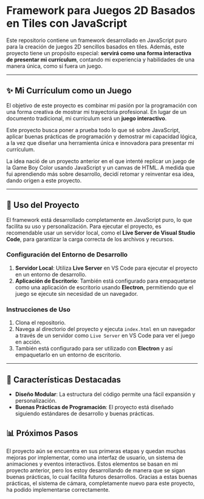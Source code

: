 # Framework para Juegos 2D Basados en Tiles con JavaScript

Este repositorio contiene un framework desarrollado en JavaScript puro para la creación de juegos 2D sencillos basados en tiles. Además, este proyecto tiene un propósito especial: **servirá como una forma interactiva de presentar mi currículum**, contando mi experiencia y habilidades de una manera única, como si fuera un juego.

---

## ✨ **Mi Currículum como un Juego**

El objetivo de este proyecto es combinar mi pasión por la programación con una forma creativa de mostrar mi trayectoria profesional. En lugar de un documento tradicional, mi currículum será un **juego interactivo**.

Este proyecto busca poner a prueba todo lo que sé sobre JavaScript, aplicar buenas prácticas de programación y demostrar mi capacidad lógica, a la vez que diseñar una herramienta única e innovadora para presentar mi currículum.

La idea nació de un proyecto anterior en el que intenté replicar un juego de la Game Boy Color usando JavaScript y un canvas de HTML. A medida que fui aprendiendo más sobre desarrollo, decidí retomar y reinventar esa idea, dando origen a este proyecto.

---

## 🚀 **Uso del Proyecto**

El framework está desarrollado completamente en JavaScript puro, lo que facilita su uso y personalización. Para ejecutar el proyecto, es recomendable usar un servidor local, como el **Live Server de Visual Studio Code**, para garantizar la carga correcta de los archivos y recursos.

### **Configuración del Entorno de Desarrollo**
1. **Servidor Local**: Utiliza **Live Server** en VS Code para ejecutar el proyecto en un entorno de desarrollo.
2. **Aplicación de Escritorio**: También está configurado para empaquetarse como una aplicación de escritorio usando **Electron**, permitiendo que el juego se ejecute sin necesidad de un navegador.

### **Instrucciones de Uso**
1. Clona el repositorio.
2. Navega al directorio del proyecto y ejecuta `index.html` en un navegador a través de un servidor como `Live Server` en VS Code para ver el juego en acción.
3. También está configurado para ser utilizado con **Electron** y así empaquetarlo en un entorno de escritorio.

---

## 🔧 **Características Destacadas**

- **Diseño Modular**: La estructura del código permite una fácil expansión y personalización.
- **Buenas Prácticas de Programación**: El proyecto está diseñado siguiendo estándares de desarrollo y buenas prácticas.

## 📊 **Próximos Pasos**

El proyecto aún se encuentra en sus primeras etapas y quedan muchas mejoras por implementar, como una interfaz de usuario, un sistema de animaciones y eventos interactivos. Estos elementos se basan en mi proyecto anterior, pero los estoy desarrollando de manera que se sigan buenas prácticas, lo cual facilita futuros desarrollos. Gracias a estas buenas prácticas, el sistema de cámara, completamente nuevo para este proyecto, ha podido implementarse correctamente.

